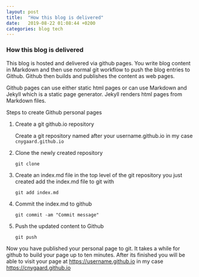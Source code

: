 ```yaml
---
layout: post
title:  "How this blog is delivered"
date:   2019-08-22 01:08:44 +0200
categories: blog tech
---
```


### How this blog is delivered ###

This blog is hosted and delivered via github pages. You write blog content in Markdown and then use normal git workflow to push the blog
entries to Github. Github then builds and publishes the content as web pages.

Github pages can use either static html pages or can use Markdown and Jekyll which is a static page generator. Jekyll renders html pages 
from Markdown files. 

Steps to create Github personal pages
1. Create a git github.io repository
   
   Create a git repository named after your username.github.io
in my case `cnygaard.github.io`
2. Clone the newly created repository

   `git clone `
2. Create an index.md file in the top level of the git repository you just created
   add the index.md file to git with 
   
   `git add index.md`
3. Commit the index.md to github

   `git commit -am "Commit message"`
4. Push the updated content to Github

   `git push`
   
Now you have published your personal page to git. It takes a while for github to build your page up to ten minutes.
After its finished you will be able to visit your page at https://username.github.io in my case https://cnygaard.github.io


